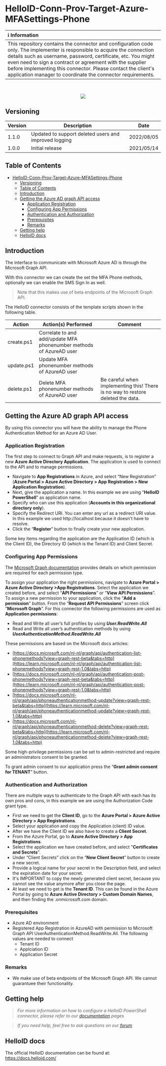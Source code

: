 # HelloID-Conn-Prov-Target-Azure-MFASettings-Phone

| :information_source: Information |
|:---------------------------|
| This repository contains the connector and configuration code only. The implementer is responsible to acquire the connection details such as username, password, certificate, etc. You might even need to sign a contract or agreement with the supplier before implementing this connector. Please contact the client's application manager to coordinate the connector requirements.       |
<br />
<p align="center">
  <img src="https://www.tools4ever.nl/connector-logos/azureactivedirectory-logo.png">
</p>

## Versioning
| Version | Description | Date |
| - | - | - |
| 1.1.0   | Updated to support deleted users and improved logging | 2022/08/05  |
| 1.0.0   | Initial release | 2021/05/14  |

<!-- TABLE OF CONTENTS -->
## Table of Contents
- [HelloID-Conn-Prov-Target-Azure-MFASettings-Phone](#helloid-conn-prov-target-azure-mfasettings-phone)
  - [Versioning](#versioning)
  - [Table of Contents](#table-of-contents)
  - [Introduction](#introduction)
  - [Getting the Azure AD graph API access](#getting-the-azure-ad-graph-api-access)
    - [Application Registration](#application-registration)
    - [Configuring App Permissions](#configuring-app-permissions)
    - [Authentication and Authorization](#authentication-and-authorization)
    - [Prerequisites](#prerequisites)
    - [Remarks](#remarks)
  - [Getting help](#getting-help)
  - [HelloID docs](#helloid-docs)

## Introduction
The interface to communicate with Microsoft Azure AD is through the Microsoft Graph API.

With this connector we can create the set the MFA Phone methods, optionally we can enable the SMS Sign In as well.

> Note that this makes use of beta endpoints of the Microsoft Graph API.

The HelloID connector consists of the template scripts shown in the following table.

| Action                          | Action(s) Performed                                                   | Comment   | 
| ------------------------------- | --------------------------------------------------------------------- | --------- |
| create.ps1                      | Correlate to  and add/update MFA phonenumber methods of AzureAD user  |           |
| update.ps1                      | Update MFA phonenumber methods of AzureAD user                        |           |
| delete.ps1                      | Delete MFA phonenumber methods of AzureAD user                        | Be careful when implementing this! There is no way to restore deleted the data. |

<!-- GETTING STARTED -->
## Getting the Azure AD graph API access

By using this connector you will have the ability to manage the Phone Authentication Method for an Azure AD User.

### Application Registration
The first step to connect to Graph API and make requests, is to register a new <b>Azure Active Directory Application</b>. The application is used to connect to the API and to manage permissions.

* Navigate to <b>App Registrations</b> in Azure, and select “New Registration” (<b>Azure Portal > Azure Active Directory > App Registration > New Application Registration</b>).
* Next, give the application a name. In this example we are using “<b>HelloID PowerShell</b>” as application name.
* Specify who can use this application (<b>Accounts in this organizational directory only</b>).
* Specify the Redirect URI. You can enter any url as a redirect URI value. In this example we used http://localhost because it doesn't have to resolve.
* Click the “<b>Register</b>” button to finally create your new application.

Some key items regarding the application are the Application ID (which is the Client ID), the Directory ID (which is the Tenant ID) and Client Secret.

### Configuring App Permissions
The [Microsoft Graph documentation](https://docs.microsoft.com/en-us/graph) provides details on which permission are required for each permission type.

To assign your application the right permissions, navigate to <b>Azure Portal > Azure Active Directory >App Registrations</b>.
Select the application we created before, and select “<b>API Permissions</b>” or “<b>View API Permissions</b>”.
To assign a new permission to your application, click the “<b>Add a permission</b>” button.
From the “<b>Request API Permissions</b>” screen click “<b>Microsoft Graph</b>”.
For this connector the following permissions are used as <b>Application permissions</b>:
*	Read and Write all user’s full profiles by using <b><i>User.ReadWrite.All</i></b>
*	Read and Write all user’s authentication methods by using <b><i>UserAuthenticationMethod.ReadWrite.All</i></b>

These permissions are based on the Microsoft docs articles:
*	[https://docs.microsoft.com/nl-nl/graph/api/authentication-list-phonemethods?view=graph-rest-beta&tabs=http](https://learn.microsoft.com/nl-nl/graph/api/authentication-list-phonemethods?view=graph-rest-1.0&tabs=http)
*	[https://docs.microsoft.com/nl-nl/graph/api/authentication-post-phonemethods?view=graph-rest-beta&tabs=http](https://learn.microsoft.com/nl-nl/graph/api/authentication-post-phonemethods?view=graph-rest-1.0&tabs=http)
*	[https://docs.microsoft.com/nl-nl/graph/api/phoneauthenticationmethod-update?view=graph-rest-beta&tabs=http](https://learn.microsoft.com/nl-nl/graph/api/phoneauthenticationmethod-update?view=graph-rest-1.0&tabs=http)
*	[https://docs.microsoft.com/nl-nl/graph/api/phoneauthenticationmethod-delete?view=graph-rest-beta&tabs=http](https://learn.microsoft.com/nl-nl/graph/api/phoneauthenticationmethod-delete?view=graph-rest-1.0&tabs=http)

Some high-privilege permissions can be set to admin-restricted and require an administrators consent to be granted.

To grant admin consent to our application press the “<b>Grant admin consent for TENANT</b>” button.

### Authentication and Authorization
There are multiple ways to authenticate to the Graph API with each has its own pros and cons, in this example we are using the Authorization Code grant type.

*	First we need to get the <b>Client ID</b>, go to the <b>Azure Portal > Azure Active Directory > App Registrations</b>.
*	Select your application and copy the Application (client) ID value.
*	After we have the Client ID we also have to create a <b>Client Secret</b>.
*	From the Azure Portal, go to <b>Azure Active Directory > App Registrations</b>.
*	Select the application we have created before, and select "<b>Certificates and Secrets</b>". 
*	Under “Client Secrets” click on the “<b>New Client Secret</b>” button to create a new secret.
*	Provide a logical name for your secret in the Description field, and select the expiration date for your secret.
*	It's IMPORTANT to copy the newly generated client secret, because you cannot see the value anymore after you close the page.
*	At least we need to get is the <b>Tenant ID</b>. This can be found in the Azure Portal by going to <b>Azure Active Directory > Custom Domain Names</b>, and then finding the .onmicrosoft.com domain.

### Prerequisites
- Azure AD environment
- Registered App Registration in AzureAD with permission to Microsoft Graph API UserAuthenticationMethod.ReadWrite.All. The following values are needed to connect
  - Tenant ID
  - Applciation ID
  - Application Secret

### Remarks
 - We make use of beta endpoints of the Microsoft Graph API. We cannot guarantuee their functionality.

## Getting help
> _For more information on how to configure a HelloID PowerShell connector, please refer to our [documentation](https://docs.helloid.com/hc/en-us/articles/360012558020-Configure-a-custom-PowerShell-target-system) pages_

> _If you need help, feel free to ask questions on our [forum](https://forum.helloid.com)_

## HelloID docs
The official HelloID documentation can be found at: https://docs.helloid.com/
